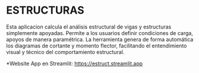 # ESTRUCTURAS
Esta aplicacion calcula el  análisis estructural de vigas y estructuras simplemente apoyadas. Permite a los usuarios definir condiciones de carga, apoyos de manera paramétrica. La herramienta genera de forma automática los diagramas de cortante y momento flector, facilitando el entendimiento visual y técnico del comportamiento estructural.

*Website 
App en Streamlit:
https://estruct.streamlit.app
